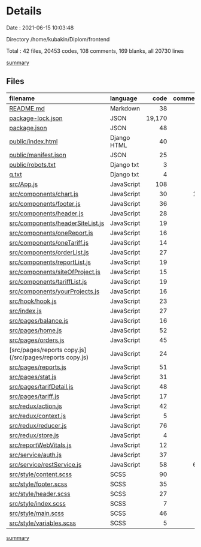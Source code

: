 # Details

Date : 2021-06-15 10:03:48

Directory /home/kubakin/Diplom/frontend

Total : 42 files,  20453 codes, 108 comments, 169 blanks, all 20730 lines

[summary](results.md)

## Files
| filename | language | code | comment | blank | total |
| :--- | :--- | ---: | ---: | ---: | ---: |
| [README.md](/README.md) | Markdown | 38 | 0 | 33 | 71 |
| [package-lock.json](/package-lock.json) | JSON | 19,170 | 0 | 1 | 19,171 |
| [package.json](/package.json) | JSON | 48 | 0 | 1 | 49 |
| [public/index.html](/public/index.html) | Django HTML | 40 | 0 | 4 | 44 |
| [public/manifest.json](/public/manifest.json) | JSON | 25 | 0 | 1 | 26 |
| [public/robots.txt](/public/robots.txt) | Django txt | 3 | 0 | 1 | 4 |
| [q.txt](/q.txt) | Django txt | 4 | 0 | 3 | 7 |
| [src/App.js](/src/App.js) | JavaScript | 108 | 2 | 9 | 119 |
| [src/components/chart.js](/src/components/chart.js) | JavaScript | 30 | 12 | 2 | 44 |
| [src/components/footer.js](/src/components/footer.js) | JavaScript | 36 | 0 | 5 | 41 |
| [src/components/header.js](/src/components/header.js) | JavaScript | 28 | 0 | 2 | 30 |
| [src/components/headerSiteList.js](/src/components/headerSiteList.js) | JavaScript | 19 | 1 | 2 | 22 |
| [src/components/oneReport.js](/src/components/oneReport.js) | JavaScript | 16 | 0 | 2 | 18 |
| [src/components/oneTariff.js](/src/components/oneTariff.js) | JavaScript | 14 | 0 | 2 | 16 |
| [src/components/orderList.js](/src/components/orderList.js) | JavaScript | 27 | 0 | 3 | 30 |
| [src/components/reportList.js](/src/components/reportList.js) | JavaScript | 19 | 0 | 3 | 22 |
| [src/components/siteOfProject.js](/src/components/siteOfProject.js) | JavaScript | 15 | 0 | 2 | 17 |
| [src/components/tariffList.js](/src/components/tariffList.js) | JavaScript | 19 | 0 | 3 | 22 |
| [src/components/yourProjects.js](/src/components/yourProjects.js) | JavaScript | 16 | 0 | 3 | 19 |
| [src/hook/hook.js](/src/hook/hook.js) | JavaScript | 23 | 8 | 2 | 33 |
| [src/index.js](/src/index.js) | JavaScript | 27 | 0 | 2 | 29 |
| [src/pages/balance.js](/src/pages/balance.js) | JavaScript | 16 | 1 | 4 | 21 |
| [src/pages/home.js](/src/pages/home.js) | JavaScript | 52 | 0 | 3 | 55 |
| [src/pages/orders.js](/src/pages/orders.js) | JavaScript | 45 | 2 | 4 | 51 |
| [src/pages/reports copy.js](/src/pages/reports copy.js) | JavaScript | 24 | 4 | 2 | 30 |
| [src/pages/reports.js](/src/pages/reports.js) | JavaScript | 51 | 5 | 5 | 61 |
| [src/pages/stat.js](/src/pages/stat.js) | JavaScript | 31 | 2 | 2 | 35 |
| [src/pages/tarifDetail.js](/src/pages/tarifDetail.js) | JavaScript | 48 | 0 | 3 | 51 |
| [src/pages/tariff.js](/src/pages/tariff.js) | JavaScript | 17 | 5 | 4 | 26 |
| [src/redux/action.js](/src/redux/action.js) | JavaScript | 42 | 0 | 0 | 42 |
| [src/redux/context.js](/src/redux/context.js) | JavaScript | 5 | 0 | 0 | 5 |
| [src/redux/reducer.js](/src/redux/reducer.js) | JavaScript | 76 | 2 | 1 | 79 |
| [src/redux/store.js](/src/redux/store.js) | JavaScript | 4 | 0 | 0 | 4 |
| [src/reportWebVitals.js](/src/reportWebVitals.js) | JavaScript | 12 | 0 | 2 | 14 |
| [src/service/auth.js](/src/service/auth.js) | JavaScript | 37 | 0 | 3 | 40 |
| [src/service/restService.js](/src/service/restService.js) | JavaScript | 58 | 60 | 6 | 124 |
| [src/style/content.scss](/src/style/content.scss) | SCSS | 90 | 4 | 20 | 114 |
| [src/style/footer.scss](/src/style/footer.scss) | SCSS | 35 | 0 | 9 | 44 |
| [src/style/header.scss](/src/style/header.scss) | SCSS | 27 | 0 | 6 | 33 |
| [src/style/index.scss](/src/style/index.scss) | SCSS | 7 | 0 | 0 | 7 |
| [src/style/main.scss](/src/style/main.scss) | SCSS | 46 | 0 | 9 | 55 |
| [src/style/variables.scss](/src/style/variables.scss) | SCSS | 5 | 0 | 0 | 5 |

[summary](results.md)